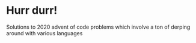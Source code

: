 # Hurr durr!
Solutions to 2020 advent of code problems which involve a ton of derping around with various languages

